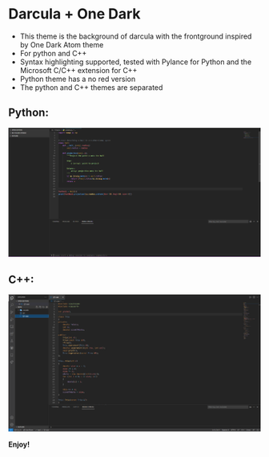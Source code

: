 # Darcula + One Dark

* This theme is the background of darcula with the frontground inspired by One Dark Atom theme
* For python and C++
* Syntax highlighting supported, tested with Pylance for Python and the Microsoft C/C++ extension for C++
* Python theme has a no red version
* The python and C++ themes are separated

## Python:

![demo](screen.PNG)

## C++:

![demo](cppScreen.png)

**Enjoy!**
